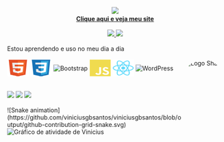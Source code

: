 <div align="center"> 
    <img src="https://readme-typing-svg.herokuapp.com?font=poppins&size=24&duration=7000&color=06A3CE&lines=Ol%C3%A1%2C++eu+sou+o+Vinicius+Gabriel!">
 </div>
 <div align="center">
    <a href="https://www.viniciusbernardes.com.br/"><strong>Clique aqui e veja meu site</strong></a>  
    <br><br>
</div>
<div align="center">
  <a href="https://github.com/viniciusgbsantos">
  <img height="180em" src="https://github-readme-stats.vercel.app/api?username=viniciusgbsantos&show_icons=true&theme=dark&include_all_commits=true&count_private=true"/>
  <img height="180em" src="https://github-readme-stats.vercel.app/api/top-langs/?username=viniciusgbsantos&layout=compact&langs_count=7&theme=dark"/></a>
</div>
<br>
<div align="left">
Estou aprendendo e uso no meu dia a dia
<br><br>
</div>
<div align="left" style="display: inline_block">
  <img align="center" alt="HTML" height="40" width="50" src="https://raw.githubusercontent.com/devicons/devicon/master/icons/html5/html5-original.svg">
  <img align="center" alt="CSS" height="40" width="50" src="https://raw.githubusercontent.com/devicons/devicon/master/icons/css3/css3-original.svg">
  <img align="center" alt="Bootstrap" height="40" width="50" src="https://cdn.jsdelivr.net/gh/devicons/devicon/icons/bootstrap/bootstrap-original.svg">
  <img align="center" alt="Js" height="40" width="50" src="https://raw.githubusercontent.com/devicons/devicon/master/icons/javascript/javascript-plain.svg">
  <img align="center" alt="React" height="40" width="50" src="https://raw.githubusercontent.com/devicons/devicon/master/icons/react/react-original.svg">
  <img align="center" alt="WordPress" height="40" width="50" src="https://cdn.jsdelivr.net/gh/devicons/devicon/icons/wordpress/wordpress-plain.svg">  
  <img align="right" alt="Logo Shark" height="150" style="border-radius:50px;" src="https://www.viniciusbernardes.com.br/img/icone-shark.png">
</div>
<br><br>
<div> 
  <a href="https://instagram.com/sharkboyjj" target="_blank"><img src="https://img.shields.io/badge/-Instagram-%23E4405F?style=for-the-badge&logo=instagram&logoColor=white" target="_blank"></a>
  <a href="https://www.linkedin.com/in/viniciusgbsantos" target="_blank"><img src="https://img.shields.io/badge/-LinkedIn-%230077B5?style=for-the-badge&logo=linkedin&logoColor=white" target="_blank"></a> 
  <a href="mailto:vinicius.gabriel001@outlook.com"><img src="https://img.shields.io/badge/-Outlook-%23333?style=for-the-badge&logo=gmail&logoColor=white" target="_blank"></a>
    <br><br>
   ![Snake animation](https://github.com/viniciusgbsantos/viniciusgbsantos/blob/output/github-contribution-grid-snake.svg)
</div>
<img alt="Gráfico de atividade de Vinicius" src="https://activity-graph.herokuapp.com/graph?username=viniciusgbsantos&bg_color=0D1117&color=5BCDEC&line=5BCDEC&point=FFFFFF&hide_border=true" />

